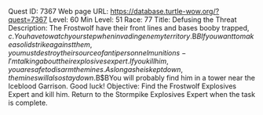 Quest ID: 7367
Web page URL: https://database.turtle-wow.org/?quest=7367
Level: 60
Min Level: 51
Race: 77
Title: Defusing the Threat
Description: The Frostwolf have their front lines and bases booby trapped, $c. You have to watch your step when invading enemy territory.$B$BIf you want to make a solid strike against them, you must destroy their source of anti personnel munitions - I'm talking about their explosives expert. If you kill him, you are safe to disarm the mines. As long as he is kept down, the mines will also stay down.$B$BYou will probably find him in a tower near the Iceblood Garrison. Good luck!
Objective: Find the Frostwolf Explosives Expert and kill him. Return to the Stormpike Explosives Expert when the task is complete.
